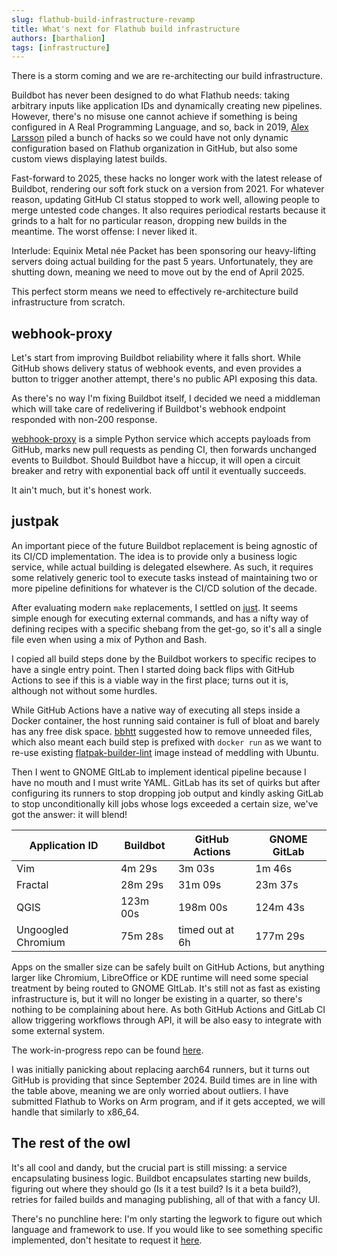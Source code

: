```yaml
---
slug: flathub-build-infrastructure-revamp
title: What's next for Flathub build infrastructure
authors: [barthalion]
tags: [infrastructure]
---
```


There is a storm coming and we are re-architecting our build infrastructure.

<!-- truncate -->

Buildbot has never been designed to do what Flathub needs: taking arbitrary inputs like application IDs and dynamically creating new pipelines. However, there's no misuse one cannot achieve if something is being configured in A Real Programming Language, and so, back in 2019, [Alex Larsson][alex] piled a bunch of hacks so we could have not only dynamic configuration based on Flathub organization in GitHub, but also some custom views displaying latest builds.

Fast-forward to 2025, these hacks no longer work with the latest release of Buildbot, rendering our soft fork stuck on a version from 2021. For whatever reason, updating GitHub CI status stopped to work well, allowing people to merge untested code changes. It also requires periodical restarts because it grinds to a halt for no particular reason, dropping new builds in the meantime. The worst offense: I never liked it.

Interlude: Equinix Metal née Packet has been sponsoring our heavy-lifting servers doing actual building for the past 5 years. Unfortunately, they are shutting down, meaning we need to move out by the end of April 2025.

This perfect storm means we need to effectively re-architecture build infrastructure from scratch.

## webhook-proxy

Let's start from improving Buildbot reliability where it falls short. While GitHub shows delivery status of webhook events, and even provides a button to trigger another attempt, there's no public API exposing this data.

As there's no way I'm fixing Buildbot itself, I decided we need a middleman which will take care of redelivering if Buildbot's webhook endpoint responded with non-200 response.

[webhook-proxy][webhook-proxy] is a simple Python service which accepts payloads from GitHub, marks new pull requests as pending CI, then forwards unchanged events to Buildbot. Should Buildbot have a hiccup, it will open a circuit breaker and retry with exponential back off until it eventually succeeds.

It ain't much, but it's honest work.

## justpak

An important piece of the future Buildbot replacement is being agnostic of its CI/CD implementation. The idea is to provide only a business logic service, while actual building is delegated elsewhere. As such, it requires some relatively generic tool to execute tasks instead of maintaining two or more pipeline definitions for whatever is the CI/CD solution of the decade.

After evaluating modern `make` replacements, I settled on [just][just]. It seems simple enough for executing external commands, and has a nifty way of defining recipes with a specific shebang from the get-go, so it's all a single file even when using a mix of Python and Bash.

I copied all build steps done by the Buildbot workers to specific recipes to have a single entry point. Then I started doing back flips with GitHub Actions to see if this is a viable way in the first place; turns out it is, although not without some hurdles.

While GitHub Actions have a native way of executing all steps inside a Docker container, the host running said container is full of bloat and barely has any free disk space. [bbhtt][bbhtt] suggested how to remove unneeded files, which also meant each build step is prefixed with `docker run` as we want to re-use existing [flatpak-builder-lint][flatpak-builder-lint] image instead of meddling with Ubuntu.

Then I went to GNOME GItLab to implement identical pipeline because I have no mouth and I must write YAML. GitLab has its set of quirks but after configuring its runners to stop dropping job output and kindly asking GitLab to stop unconditionally kill jobs whose logs exceeded a certain size, we've got the answer: it will blend!

| Application ID     | Buildbot | GitHub Actions    | GNOME GitLab |
|--------------------|----------|-------------------|--------------|
| Vim                | 4m 29s   | 3m 03s            | 1m 46s       |
| Fractal            | 28m 29s  | 31m 09s           | 23m 37s      |
| QGIS               | 123m 00s | 198m 00s          | 124m 43s     |
| Ungoogled Chromium | 75m 28s  | timed out at 6h | 177m 29s     |

Apps on the smaller size can be safely built on GitHub Actions, but anything larger like Chromium, LibreOffice or KDE runtime will need some special treatment by being routed to GNOME GItLab. It's still not as fast as existing infrastructure is, but it will no longer be existing in a quarter, so there's nothing to be complaining about here. As both GitHub Actions and GitLab CI allow triggering workflows through API, it will be also easy to integrate with some external system.

The work-in-progress repo can be found [here][justpak].

I was initially panicking about replacing aarch64 runners, but it turns out GitHub is providing that since September 2024. Build times are in line with the table above, meaning we are only worried about outliers. I have submitted Flathub to Works on Arm program, and if it gets accepted, we will handle that similarly to x86_64.

## The rest of the owl

It's all cool and dandy, but the crucial part is still missing: a service encapsulating business logic. Buildbot encapsulates starting new builds, figuring out where they should go (Is it a test build? Is it a beta build?), retries for failed builds and managing publishing, all of that with a fancy UI.

There's no punchline here: I'm only starting the legwork to figure out which language and framework to use. If you would like to see something specific implemented, don't hesitate to request it [here][vorarbeiter].

[alex]: https://blogs.gnome.org/alexl/
[webhook-proxy]: https://github.com/flathub-infra/webhook-proxy
[just]: https://just.systems/
[justpak]: https://github.com/barthalion/justpak
[bbhtt]: https://bbhtt.space/about/
[flatpak-builder-lint]: https://github.com/flathub-infra/flatpak-builder-lint
[vorarbeiter]: https://github.com/flathub-infra/vorarbaiter/issues
